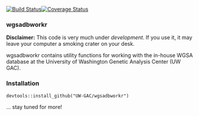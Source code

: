 [![Build Status](https://travis-ci.org/UW-GAC/wgsadbR.svg?branch=master)](https://travis-ci.org/UW-GAC/wgsadbR)[![Coverage Status](https://img.shields.io/codecov/c/github/UW-GAC/wgsadbworkr/master.svg)](https://codecov.io/github/UW-GAC/wgsadbworkr?branch=master)

### wgsadbworkr

**Disclaimer:** This code is very much under *development*. If you use it, it may leave your computer a smoking crater on your desk.

wgsadbworkr contains utility functions for working with the in-house WGSA database at the University of Washington Genetic Analysis Center (UW GAC).

### Installation

``` {.r}
devtools::install_github("UW-GAC/wgsadbworkr")
```

... stay tuned for more!
